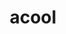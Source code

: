 ---
ee_id: '4486'
site: '1'
type: '2'
long_id: 2019-050 acool
url: 2019-050-acool
title: acool
year: '2019'
medium: IQDemy Premium UV ink on IKEA LINNMON table tops
commission:
add_credit:
dims: '118 x 88.5 '
pitch:
ps:
live_url:
related:
youtube:
imgs: acool-2019-050-db---zJ1w.jpg
subheading:
year2: '2019'
download:
add_credits:
related_code:
layout: things-i-made
---